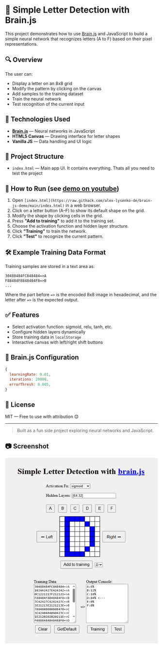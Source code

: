 # 🧠 Simple Letter Detection with Brain.js 

This project demonstrates how to use [Brain.js](https://brain.js.org) and JavaScript to build a simple neural network that recognizes letters (A to F) based on their pixel representations.

## 🔍 Overview

The user can:
- Display a letter on an 8x8 grid
- Modify the pattern by clicking on the canvas
- Add samples to the training dataset
- Train the neural network
- Test recognition of the current input

## 🧩 Technologies Used

- **[Brain.js](https://brain.js.org/)** — Neural networks in JavaScript
- **HTML5 Canvas** — Drawing interface for letter shapes
- **Vanilla JS** — Data handling and UI logic

## 📂 Project Structure

- `index.html` — Main app UI. It contains everything. Thats all you need to test the project

## 🚀 How to Run (see [demo on youtube](https://youtu.be/73i75CEyvzM))

1. Open `[index.html](https://raw.githack.com/alex-lysenko-de/brain-js-demo/main/index.html)` in a web browser.
2. Click on a letter button (A–F) to show its default shape on the grid.
3. Modify the shape by clicking cells in the grid.
4. Press **"Add to training"** to add it to the training set.
5. Choose the activation function and hidden layer structure.
6. Click **"Training"** to train the network.
7. Click **"Test"** to recognize the current pattern.

## 🛠 Example Training Data Format

Training samples are stored in a text area as:

```
30488484FC848484=>A
F88484F8848484F8=>B
...
```

Where the part before `=>` is the encoded 8x8 image in hexadecimal, and the letter after `=>` is the expected output.


## ✅ Features

- Select activation function: sigmoid, relu, tanh, etc.
- Configure hidden layers dynamically
- Store training data in `localStorage`
- Interactive canvas with left/right shift buttons


## 🧠 Brain.js Configuration

```js
{
  learningRate: 0.01,
  iterations: 20000,
  errorThresh: 0.005,
}
```

## 📄 License

MIT — Free to use with attribution 😊

---

> Built as a fun side project exploring neural networks and JavaScript.
>

## 📷 Screenshot

[![App Screenshot](img/main.png)](https://youtu.be/73i75CEyvzM)
